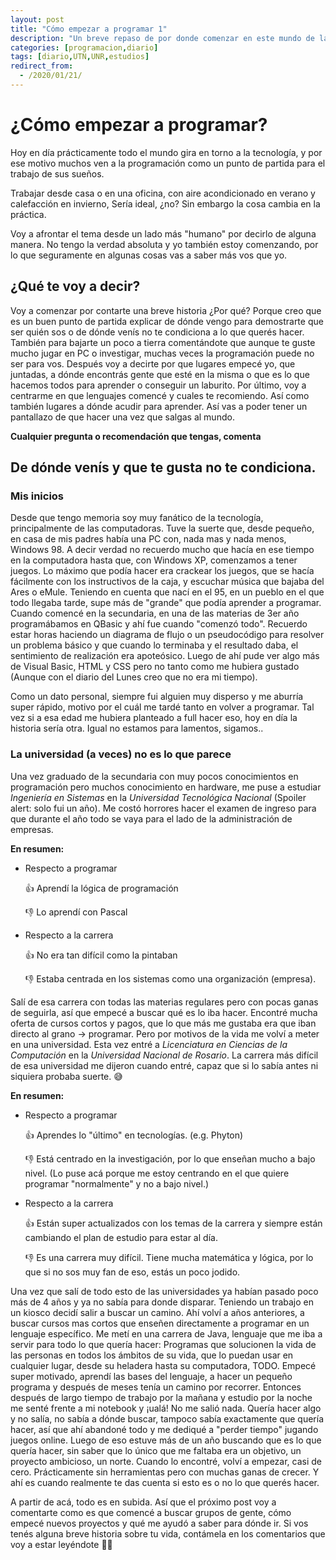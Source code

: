 ```yaml
---
layout: post
title: "Cómo empezar a programar 1"
description: "Un breve repaso de por donde comenzar en este mundo de la programación, contado en 1ra persona"
categories: [programacion,diario]
tags: [diario,UTN,UNR,estudios]
redirect_from:
  - /2020/01/21/
---
```


# ¿Cómo empezar a programar?

Hoy en día prácticamente todo el mundo gira en torno a la tecnología, y por ese motivo muchos ven a la programación como un punto de partida para el trabajo de sus sueños. 

Trabajar desde casa o en una oficina, con aire acondicionado en verano y calefacción en invierno, Sería ideal, ¿no? Sin embargo la cosa cambia en la práctica. 

Voy a afrontar el tema desde un lado más "humano" por decirlo de alguna manera. No tengo la verdad absoluta y yo también estoy comenzando, por lo que seguramente en algunas cosas vas a saber más vos que yo. 

## ¿Qué te voy a decir?

Voy a comenzar por contarte una breve historia ¿Por qué? Porque creo que es un buen punto de partida explicar de dónde vengo para demostrarte que ser quién sos o de dónde venís no te condiciona a lo que querés hacer. También para bajarte un poco a tierra comentándote que aunque te guste mucho jugar en PC o investigar, muchas veces la programación puede no ser para vos. 
Después voy a decirte por que lugares empecé yo, que juntadas, a dónde encontrás gente que esté en la misma o que es lo que hacemos todos para aprender o conseguir un laburito.
Por último, voy a centrarme en que lenguajes comencé y cuales te recomiendo. Así como también lugares a dónde acudir para aprender. Así vas a poder tener un pantallazo de que hacer una vez que salgas al mundo.

**Cualquier pregunta o recomendación que tengas, comenta**

## De dónde venís y que te gusta no te condiciona.

### Mis inicios 

Desde que tengo memoria soy muy fanático de la tecnología, principalmente de las computadoras. Tuve la suerte que, desde pequeño, en casa de mis padres había una PC con, nada mas y nada menos, Windows 98.
A decir verdad no recuerdo mucho que hacía en ese tiempo en la computadora hasta que, con Windows XP, comenzamos a tener juegos. Lo máximo que podía hacer era crackear los juegos, que se hacía fácilmente con los instructivos de la caja, y escuchar música que bajaba del Ares o eMule. 
Teniendo en cuenta que nací en el 95, en un pueblo en el que todo llegaba tarde, supe más de "grande" que podía aprender a programar.
Cuando comencé en la secundaria, en una de las materias de 3er año programábamos en QBasic y ahí fue cuando "comenzó todo". Recuerdo estar horas haciendo un diagrama de flujo o un pseudocódigo para resolver un problema básico y que cuando lo terminaba y el resultado daba, el sentimiento de realización era apoteósico.
Luego de ahí pude ver algo más de Visual Basic, HTML y CSS pero no tanto como me hubiera gustado (Aunque con el diario del Lunes creo que no era mi tiempo).

Como un dato personal, siempre fui alguien muy disperso y me aburría super rápido, motivo por el cuál me tardé tanto en volver a programar. Tal vez si a esa edad me hubiera planteado a full hacer eso, hoy en día la historia sería otra. Igual no estamos para lamentos, sigamos.. 

### La universidad (a veces) no es lo que parece

Una vez graduado de la secundaria con muy pocos conocimientos en programación pero muchos conocimiento en hardware, me puse a estudiar _Ingeniería en Sistemas_ en la _Universidad Tecnológica Nacional_ (Spoiler alert: solo fui un año). 
Me costó horrores hacer el examen de ingreso para que durante el año todo se vaya para el lado de la administración de empresas. 

**En resumen:**

* Respecto a programar

  👍 Aprendí la lógica de programación
  
  👎 Lo aprendí con Pascal
  
* Respecto a la carrera

  👍 No era tan difícil como la pintaban
  
  👎 Estaba centrada en los sistemas como una organización (empresa).

Salí de esa carrera con todas las materias regulares pero con pocas ganas de seguirla, así que empecé a buscar qué es lo iba hacer. Encontré mucha oferta de cursos cortos y pagos, que lo que más me gustaba era que iban directo al grano -> programar. Pero por motivos de la vida me volví a meter en una universidad.
Esta vez entré a _Licenciatura en Ciencias de la Computación_ en la _Universidad Nacional de Rosario_. La carrera más difícil de esa universidad me dijeron cuando entré, capaz que si lo sabía antes ni siquiera probaba suerte. 😅

**En resumen:**

* Respecto a programar

  👍 Aprendes lo "último" en tecnologías. (e.g. Phyton)
  
  👎 Está centrado en la investigación, por lo que enseñan mucho a bajo nivel. (Lo puse acá porque me estoy centrando en el que quiere programar "normalmente" y no a bajo nivel.)
  
* Respecto a la carrera

  👍 Están super actualizados con los temas de la carrera y siempre están cambiando el plan de estudio para estar al día. 
  
  👎 Es una carrera muy difícil. Tiene mucha matemática y lógica, por lo que si no sos muy fan de eso, estás un poco jodido. 

Una vez que salí de todo esto de las universidades ya habían pasado poco más de 4 años y ya no sabía para donde disparar. Teniendo un trabajo en un kiosco decidí salir a buscar un camino. Ahí volví a años anteriores, a buscar cursos mas cortos que enseñen directamente a programar en un lenguaje específico. 
Me metí en una carrera de Java, lenguaje que me iba a servir para todo lo que quería hacer: Programas que solucionen la vida de las personas en todos los ámbitos de su vida, que lo puedan usar en cualquier lugar, desde su heladera hasta su computadora, TODO.
Empecé super motivado, aprendí las bases del lenguaje, a hacer un pequeño programa y después de meses tenía un camino por recorrer. Entonces después de largo tiempo de trabajo por la mañana y estudio por la noche me senté frente a mi notebook y ¡ualá! No me salió nada. Quería hacer algo y no salía, no sabía a dónde buscar, tampoco sabía exactamente que quería hacer, así que ahí abandoné todo y me dediqué a "perder tiempo" jugando juegos online.
Luego de eso estuve más de un año buscando que es lo que quería hacer, sin saber que lo único que me faltaba era un objetivo, un proyecto ambicioso, un norte. 
Cuando lo encontré, volví a empezar, casi de cero. Prácticamente sin herramientas pero con muchas ganas de crecer. Y ahí es cuando realmente te das cuenta si esto es o no lo que querés hacer. 

A partir de acá, todo es en subida. Así que el próximo post voy a comentarte como es que comencé a buscar grupos de gente, cómo empecé nuevos proyectos y qué me ayudó a saber para dónde ir.
Si vos tenés alguna breve historia sobre tu vida, contámela en los comentarios que voy a estar leyéndote 💪😊
